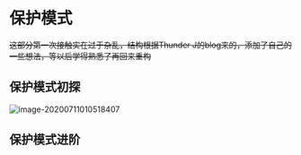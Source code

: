 # 保护模式

~~这部分第一次接触实在过于杂乱，结构根据Thunder J的blog来的，添加了自己的一些想法，等以后学得熟悉了再回来重构~~

## 保护模式初探

![image-20200711010518407](/img/image-20200711010518407.png)

## 保护模式进阶